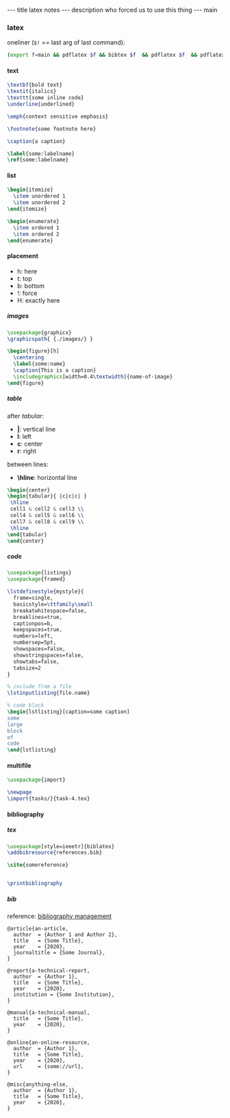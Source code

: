 --- title
latex notes
--- description
who forced us to use this thing
--- main

### latex

oneliner (`$!` == last arg of last command):

```bash
(export f=main && pdflatex $f && bibtex $f  && pdflatex $f  && pdflatex $f)>/dev/null
```

#### text

```latex
\textbf{bold text}
\textit{italics}
\texttt{some inline code}
\underline{underlined}

\emph{context sensitive emphasis}

\footnote{some footnote here}

\caption{a caption}

\label{some:labelname}
\ref{some:labelname}
```

#### list

```latex
\begin{itemize}
  \item unordered 1
  \item unordered 2
\end{itemize}

\begin{enumerate}
  \item ordered 1
  \item ordered 2
\end{enumerate}
```

#### placement

- h: here
- t: top
- b: bottom
- !: force
- H: exactly here

##### images

```latex
\usepackage{graphicx}
\graphicspath{ {./images/} }

\begin{figure}[h]
  \centering
  \label{some:name}
  \caption{This is a caption}
  \includegraphics[width=0.4\textwidth]{name-of-image}
\end{figure}
```

##### table

after _tabular_:

- **|**: vertical line
- **l**: left
- **c**: center
- **r**: right

between lines:

- **\hline**: horizontal line

```latex
\begin{center}
\begin{tabular}{ |c|c|c| }
 \hline
 cell1 & cell2 & cell3 \\
 cell4 & cell5 & cell6 \\
 cell7 & cell8 & cell9 \\
 \hline
\end{tabular}
\end{center}
```

##### code

```latex
\usepackage{listings}
\usepackage{framed}

\lstdefinestyle{mystyle}{
  frame=single,
  basicstyle=\ttfamily\small
  breakatwhitespace=false,
  breaklines=true,
  captionpos=b,
  keepspaces=true,
  numbers=left,
  numbersep=5pt,
  showspaces=false,
  showstringspaces=false,
  showtabs=false,
  tabsize=2
}

% include from a file
\lstinputlisting{file.name}

% code block
\begin{lstlisting}[caption=some caption]
some
large
block
of
code
\end{lstlisting}
```

#### multifile

```latex
\usepackage{import}

\newpage
\import{tasks/}{task-4.tex}
```

#### bibliography

##### tex

```latex
\usepackage[style=ieeetr]{biblatex}
\addbibresource{references.bib}

\cite{somereference}


\printbibliography
```

##### bib

reference: [bibliography management](https://en.wikibooks.org/wiki/LaTeX/Bibliography_Management)

```
@article{an-article,
  author  = {Author 1 and Author 2},
  title   = {Some Title},
  year    = {2020},
  journaltitle = {Some Journal},
}

@report{a-technical-report,
  author  = {Author 1},
  title   = {Some Title},
  year    = {2020},
  institution = {Some Institution},
}

@manual{a-technical-manual,
  title   = {Some Title},
  year    = {2020},
}

@online{an-online-resource,
  author  = {Author 1},
  title   = {Some Title},
  year    = {2020},
  url     = {some://url},
}

@misc{anything-else,
  author  = {Author 1},
  title   = {Some Title},
  year    = {2020},
}
```

